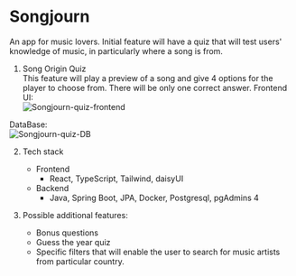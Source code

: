 # Songjourn

An app for music lovers. Initial feature will have a quiz that will test users' knowledge of music, in particularly where a song is from.

1. Song Origin Quiz  
   This feature will play a preview of a song and give 4 options for the player to choose from. There will be only one correct answer.
   Frontend UI:  
   ![Songjourn-quiz-frontend](https://github.com/kokakarova/Songjourn/assets/152164001/0cfd21f7-5fe4-4d5b-9541-acd55979680d)

DataBase:  
![Songjourn-quiz-DB](https://github.com/kokakarova/Songjourn/assets/152164001/68f3f723-3b8f-4e83-8270-203164757c4a)

2. Tech stack

   - Frontend
     - React, TypeScript, Tailwind, daisyUI
   - Backend
     - Java, Spring Boot, JPA, Docker, Postgresql, pgAdmins 4

3. Possible additional features:
   - Bonus questions
   - Guess the year quiz
   - Specific filters that will enable the user to search for music artists from particular country.
